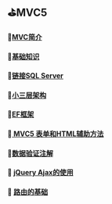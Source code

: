 ## :golf:MVC5
#### :file_folder:[MVC简介](https://github.com/swordboyASS/MVC5/blob/master/MVC%E7%AE%80%E4%BB%8B.md)
#### :file_folder:[基础知识](https://github.com/swordboyASS/MVC5/blob/master/%E5%9F%BA%E7%A1%80%E7%9F%A5%E8%AF%86.md)
#### :file_folder:[链接SQL Server](https://github.com/swordboyASS/MVC5/blob/master/%E9%93%BE%E6%8E%A5%E6%95%B0%E6%8D%AE%E5%BA%93.md)
#### :file_folder:[小三层架构](https://github.com/swordboyASS/MVC5/blob/master/%E5%B0%8F%E4%B8%89%E5%B1%82%E6%9E%B6%E6%9E%84.md)
#### :file_folder:[EF框架](https://github.com/swordboyASS/MVC5/edit/master/EF%E6%A1%86%E6%9E%B6.md)
#### :file_folder:[ MVC5 表单和HTML辅助方法](https://github.com/swordboyASS/MVC5/blob/master/MVC5%20%E8%A1%A8%E5%8D%95%E5%92%8CHTML%E8%BE%85%E5%8A%A9%E6%96%B9%E6%B3%95.md)
#### :file_folder:[数据验证注解](https://github.com/swordboyASS/MVC5/edit/master/%E6%95%B0%E6%8D%AE%E9%AA%8C%E8%AF%81%E6%B3%A8%E8%A7%A3.md)
#### :file_folder: [jQuery Ajax的使用](https://github.com/swordboyASS/MVC5/blob/master/jQuery%20Ajax%E7%9A%84%E4%BD%BF%E7%94%A8.md)
#### :file_folder: [路由的基础](https://github.com/swordboyASS/MVC5/blob/master/%E8%B7%AF%E7%94%B1%E7%9A%84%E5%9F%BA%E7%A1%80.md)
